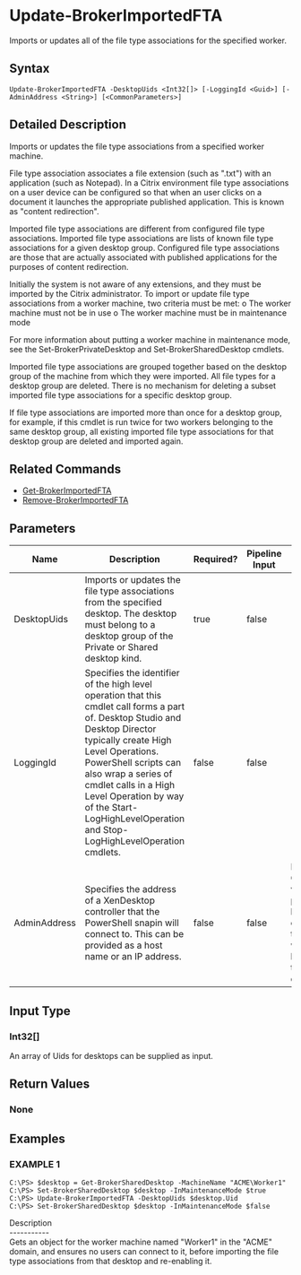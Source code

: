 ﻿# Update-BrokerImportedFTA

   Imports or updates all of the file type associations for the specified worker.

## Syntax
```
Update-BrokerImportedFTA -DesktopUids <Int32[]> [-LoggingId <Guid>] [-AdminAddress <String>] [<CommonParameters>]
```

## Detailed Description
   Imports or updates the file type associations from a specified worker machine.

File type association associates a file extension (such as ".txt") with an application (such as Notepad). In a Citrix environment file type associations on a user device can be configured so that when an user clicks on a document it launches the appropriate published application. This is known as "content redirection".

Imported file type associations are different from configured file type associations. Imported file type associations are lists of known file type associations for a given desktop group. Configured file type associations are those that are actually associated with published applications for the purposes of content redirection.

Initially the system is not aware of any extensions, and they must be imported by the Citrix administrator. To import or update file type associations from a worker machine, two criteria must be met:
o The worker machine must not be in use
o The worker machine must be in maintenance mode

For more information about putting a worker machine in maintenance mode, see the Set-BrokerPrivateDesktop and Set-BrokerSharedDesktop cmdlets.

Imported file type associations are grouped together based on the desktop group of the machine from which they were imported. All file types for a desktop group are deleted. There is no mechanism for deleting a subset imported file type associations for a specific desktop group.

If file type associations are imported more than once for a desktop group, for example, if this cmdlet is run twice for two workers belonging to the same desktop group, all existing imported file type associations for that desktop group are deleted and imported again.

## Related Commands
  * [Get-BrokerImportedFTA](Get-BrokerImportedFTA.html)
  * [Remove-BrokerImportedFTA](Remove-BrokerImportedFTA.html)
## Parameters

| Name   | Description | Required? | Pipeline Input | Default Value |
| --- | --- | --- | --- | --- |
| DesktopUids | Imports or updates the file type associations from the specified desktop. The desktop must belong to a desktop group of the Private or Shared desktop kind. | true | false |  |
| LoggingId | Specifies the identifier of the high level operation that this cmdlet call forms a part of. Desktop Studio and Desktop Director typically create High Level Operations. PowerShell scripts can also wrap a series of cmdlet calls in a High Level Operation by way of the Start-LogHighLevelOperation and Stop-LogHighLevelOperation cmdlets. | false | false |  |
| AdminAddress | Specifies the address of a XenDesktop controller that the PowerShell snapin will connect to. This can be provided as a host name or an IP address. | false | false | Localhost. Once a value is provided by any cmdlet, this value will become the default. |

## Input Type
### Int32[]
   An array of Uids for desktops can be supplied as input.
## Return Values
### None
   
## Examples

### EXAMPLE 1
```
C:\PS> $desktop = Get-BrokerSharedDesktop -MachineName "ACME\Worker1"
C:\PS> Set-BrokerSharedDesktop $desktop -InMaintenanceMode $true
C:\PS> Update-BrokerImportedFTA -DesktopUids $desktop.Uid
C:\PS> Set-BrokerSharedDesktop $desktop -InMaintenanceMode $false
```
   Description<br>-----------<br>Gets an object for the worker machine named "Worker1" in the "ACME" domain, and ensures no users can connect to it, before importing the file type associations from that desktop and re-enabling it.
